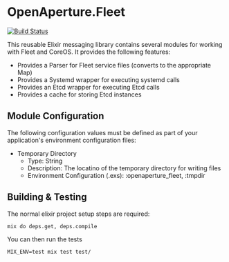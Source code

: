 # OpenAperture.Fleet

[![Build Status](https://semaphoreci.com/api/v1/projects/5d1f35d3-2eaf-48d6-bcf3-59bc64474541/394651/badge.svg)](https://semaphoreci.com/perceptive/fleet)

This reusable Elixir messaging library contains several modules for working with Fleet and CoreOS.  It provides the following features:

* Provides a Parser for Fleet service files (converts to the appropriate Map)
* Provides a Systemd wrapper for executing systemd calls
* Provides an Etcd wrapper for executing Etcd calls
* Provides a cache for storing Etcd instances

## Module Configuration

The following configuration values must be defined as part of your application's environment configuration files:

* Temporary Directory
	* Type:  String
	* Description:  The locatino of the temporary directory for writing files
  * Environment Configuration (.exs): :openaperture_fleet, :tmpdir  

## Building & Testing

The normal elixir project setup steps are required:

```iex
mix do deps.get, deps.compile
```

You can then run the tests

```iex
MIX_ENV=test mix test test/
```
